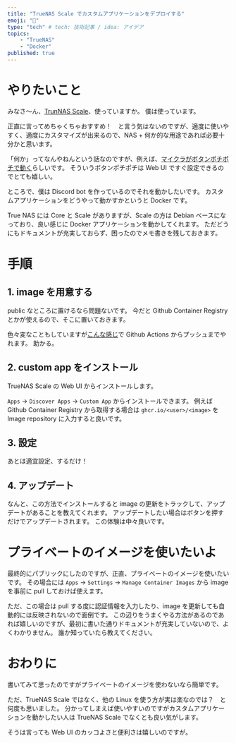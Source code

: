 ```yaml
---
title: "TrueNAS Scale でカスタムアプリケーションをデプロイする"
emoji: "🚀"
type: "tech" # tech: 技術記事 / idea: アイデア
topics:
    - "TrueNAS"
    - "Docker"
published: true
---
```

# やりたいこと
みなさ～ん、[TrunNAS Scale](https://www.truenas.com/truenas-scale/)、使っていますか。
僕は使っています。

正直に言ってめちゃくちゃおすすめ！　と言う気はないのですが、適度に使いやすく、適度にカスタマイズが出来るので、NAS + 何か的な用途であれば必要十分かと思います。

「何か」ってなんやねんという話なのですが、例えば、[マイクラがボタンポチポチで動く](https://internet.watch.impress.co.jp/docs/column/shimizu/1479901.html)らしいです。
そういうボタンポチポチは Web UI ですぐ設定できるのでとても嬉しい。

ところで、僕は Discord bot を作っているのでそれを動かしたいです。
カスタムアプリケーションをどうやって動かすかというと Docker です。

True NAS には Core と Scale がありますが、Scale の方は Debian ベースになっており、良い感じに Docker アプリケーションを動かしてくれます。
ただどうにもドキュメントが充実しておらず、困ったのでメモ書きを残しておきます。

# 手順

## 1. image を用意する
public なところに置けるなら問題ないです。
今だと Github Container Registry とかが使えるので、そこに置いておきます。

色々変なこともしていますが[こんな感じ](https://github.com/lmdexpr/yggdrasill/blob/main/.github/workflows/ratatoskr.yml)で Github Actions からプッシュまでやれます。
助かる。

## 2. custom app をインストール
TrueNAS Scale の Web UI からインストールします。

`Apps` -> `Discover Apps` -> `Custom App` からインストールできます。
例えば Github Container Registry から取得する場合は `ghcr.io/<user>/<image>` を Image repository に入力すると良いです。

## 3. 設定
あとは適宜設定、するだけ！

## 4. アップデート
なんと、この方法でインストールすると image の更新をトラックして、アップデートがあることを教えてくれます。
アップデートしたい場合はボタンを押すだけでアップデートされます。
この体験は中々良いです。

# プライベートのイメージを使いたいよ
最終的にパブリックにしたのですが、正直、プライベートのイメージを使いたいです。
その場合には `Apps` -> `Settings` -> `Manage Container Images` から image を事前に pull しておけば使えます。

ただ、この場合は pull する度に認証情報を入力したり、image を更新しても自動的には反映されないので面倒です。
この辺りをうまくやる方法があるのであれば嬉しいのですが、最初に書いた通りドキュメントが充実していないので、よくわかりません。
誰か知っていたら教えてください。

# おわりに
書いてみて思ったのですがプライベートのイメージを使わないなら簡単です。

ただ、TrueNAS Scale ではなく、他の Linux を使う方が実は楽なのでは？　と何度も思いました。
分かってしまえば使いやすいのですがカスタムアプリケーションを動かしたい人は TrueNAS Scale でなくとも良い気がします。

そうは言っても Web UI のカッコよさと便利さは嬉しいのですが。
